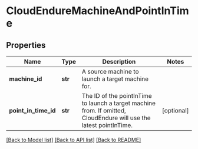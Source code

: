 # CloudEndureMachineAndPointInTime

## Properties
Name | Type | Description | Notes
------------ | ------------- | ------------- | -------------
**machine_id** | **str** | A source machine to launch a target machine for. |
**point_in_time_id** | **str** | The ID of the pointInTime to launch a target machine from. If omitted, CloudEndure will use the latest pointInTime. | [optional]

[[Back to Model list]](API_README.md#documentation-for-models) [[Back to API list]](API_README.md#documentation-for-api-endpoints) [[Back to README]](API_README.md)

